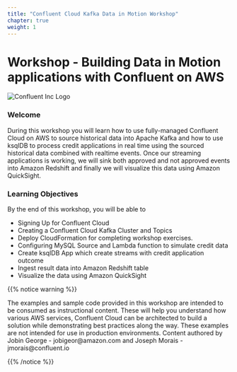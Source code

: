 ```yaml
---
title: "Confluent Cloud Kafka Data in Motion Workshop"
chapter: true
weight: 1
---
```


# Workshop - Building Data in Motion applications with Confluent on AWS

![Confluent Inc Logo](/images/intro/Confluent-logo.png)

### Welcome

During this workshop you will learn how to use fully-managed Confluent Cloud on AWS to source historical data into Apache Kafka and how to use ksqlDB to process credit applications in real time using the sourced historical data combined with realtime events. Once our streaming applications is working, we will sink both approved and not approved events into Amazon Redshift and finally we will visualize this data using Amazon QuickSight.

### Learning Objectives

By the end of this workshop, you will be able to

- Signing Up for Confluent Cloud
- Creating a Confluent Cloud Kafka Cluster and Topics
- Deploy CloudFormation for completing workshop exercises.
- Configuring MySQL Source and Lambda function to simulate credit data
- Create ksqlDB App which create streams with credit application outcome
- Ingest result data into Amazon Redshift table
- Visualize the data using Amazon QuickSight

{{% notice warning %}}
<p style='text-align: left;'>
The examples and sample code provided in this workshop are intended to be consumed as instructional content. These will help you understand how various AWS services, Confluent Cloud can be architected to build a solution while demonstrating best practices along the way. These examples are not intended for use in production environments. Content authored by Jobin George - jobigeor@amazon.com and Joseph Morais - jmorais@confluent.io
</p>
{{% /notice %}}